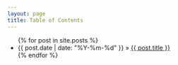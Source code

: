 ```yaml
---
layout: page
title: Table of Contents
---
```


<ul class="posts">
	{% for post in site.posts %}
		<li><span>{{ post.date | date: "%Y-%m-%d" }}</span> &raquo; <a href="{{ BASE_PATH }}{{ post.url }}">{{ post.title }}</a></li>
	{% endfor %}
</ul>
